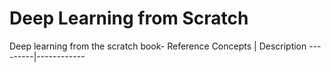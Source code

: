 # Deep Learning from Scratch
Deep learning from the scratch book- Reference
Concepts | Description
---------|------------
